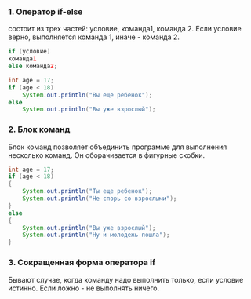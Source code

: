 ### 1. Оператор if-else

состоит из трех частей: условие, команда1, команда 2. Если условие верно, выполняется команда 1, иначе - команда 2.

```Java
if (условие)
команда1
else команда2;
```
```Java
int age = 17;  
if (age < 18)  
    System.out.println("Вы еще ребенок");  
else  
    System.out.println("Вы уже взрослый");
```

### 2. Блок команд

Блок команд позволяет объединить программе для выполнения несколько команд. Он оборачивается в фигурные скобки.

```Java
int age = 17;  
if (age < 18)  
{  
    System.out.println("Ты еще ребенок");  
    System.out.println("Не спорь со взрослыми");  
}  
else  
{  
    System.out.println("Вы уже взрослый");  
    System.out.println("Ну и молодежь пошла");  
}
```

### 3. Сокращенная форма оператора if

Бывают случае, когда команду надо выполнить только, если условие истинно. Если ложно - не выполнять ничего.
